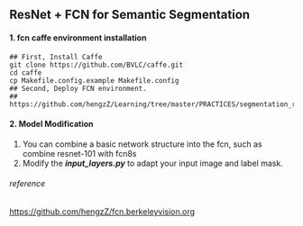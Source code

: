 ## ResNet + FCN for Semantic Segmentation

#### 1. fcn caffe environment installation
```
## First, Install Caffe
git clone https://github.com/BVLC/caffe.git
cd caffe
cp Makefile.config.example Makefile.config
## Second, Deploy FCN environment.
## https://github.com/hengzZ/Learning/tree/master/PRACTICES/segmentation_resnet_fcn8s/
```

#### 2. Model Modification
1. You can combine a basic network structure into the fcn, such as combine resnet-101 with fcn8s
2. Modify the ***input_layers.py*** to adapt your input image and label mask.



###### reference
https://github.com/hengzZ/fcn.berkeleyvision.org

